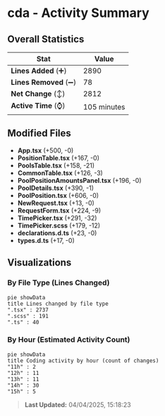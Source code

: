 # cda - Activity Summary 

## Overall Statistics

| Stat                   | Value                                                             |
| ---------------------- | ----------------------------------------------------------------- |
| **Lines Added** (➕)   | 2890                                          |
| **Lines Removed** (➖) | 78                                        |
| **Net Change** (↕)    | 2812                |
| **Active Time** (⌚)   | 105 minutes |


## Modified Files
- **App.tsx** (+500, -0)
- **PositionTable.tsx** (+167, -0)
- **PoolsTable.tsx** (+158, -21)
- **CommonTable.tsx** (+126, -3)
- **PoolPositionAmountsPanel.tsx** (+196, -0)
- **PoolDetails.tsx** (+390, -1)
- **PoolPosition.tsx** (+606, -0)
- **NewRequest.tsx** (+13, -0)
- **RequestForm.tsx** (+224, -9)
- **TimePicker.tsx** (+291, -32)
- **TimePicker.scss** (+179, -12)
- **declarations.d.ts** (+23, -0)
- **types.d.ts** (+17, -0)

## Visualizations

### By File Type (Lines Changed)

```mermaid
pie showData
title Lines changed by file type
".tsx" : 2737
".scss" : 191
".ts" : 40
```

### By Hour (Estimated Activity Count)

```mermaid
pie showData
title Coding activity by hour (count of changes)
"11h" : 2
"12h" : 11
"13h" : 11
"14h" : 30
"15h" : 5
```


> **Last Updated:** 04/04/2025, 15:18:23